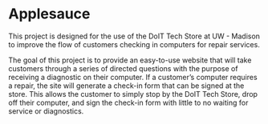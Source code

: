 # Applesauce

This project is designed for the use of the DoIT Tech Store at UW - Madison to
improve the flow of customers checking in computers for repair services.

The goal of this project is to provide an easy-to-use website that will take customers through a series of directed questions with the purpose of receiving a diagnostic on their computer. If a customer’s computer requires a repair, the site will generate a check-in form that can be signed at the store. This allows the customer to simply stop by the DoIT Tech Store, drop off their computer, and sign the check-in form with little to no waiting for service or diagnostics.
